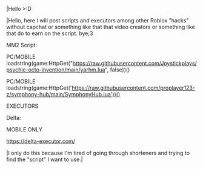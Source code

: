 |Hello >:D


|Hello, here I will post scripts and executors among other Roblox "hacks" without capchat or something like that that video creators or something like that do to earn on the script. bye;3



MM2 Script:

PC/MOBILE
loadstring(game:HttpGet("https://raw.githubusercontent.com/Joystickplays/psychic-octo-invention/main/yarhm.lua", false))()

PC/MOBILE loadstring(game:HttpGet('https://raw.githubusercontent.com/proplayer123-z/symphony-hub/main/SymphonyHub.lua'))() 












EXECUTORS

Delta:

MOBILE ONLY

https://delta-executor.com/











































































|I only do this because I'm tired of going through shorteners and trying to find the "script" I want to use.|
